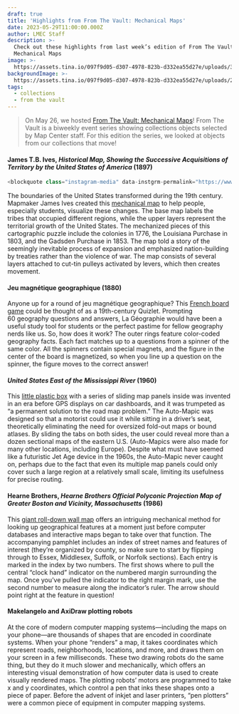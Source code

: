 ```yaml
---
draft: true
title: 'Highlights from From The Vault: Mechanical Maps'
date: 2023-05-29T11:00:00.000Z
author: LMEC Staff
description: >-
  Check out these highlights from last week’s edition of From The Vault:
  Mechanical Maps
image: >-
  https://assets.tina.io/097f9d05-d307-4978-823b-d332ea55d27e/uploads/35818_det1.jpg
backgroundImage: >-
  https://assets.tina.io/097f9d05-d307-4978-823b-d332ea55d27e/uploads/2NTe5mrlBK_EDc99dt5L5Got64RuQMVovKyomrpVufk.jpeg
tags:
  - collections
  - from the vault
---
```


> On May 26, we hosted [From The Vault: Mechanical Maps](https://www.leventhalmap.org/event/from-the-vault-collections-showing-mechanical-maps/)! From The Vault is a biweekly event series showing collections objects selected by Map Center staff. For this edition the series, we looked at objects from our collections that move!

#### James T.B. Ives, *Historical Map, Showing the Successive Acquisitions of Territory by the United States of America* (1897)

```javascript
<blockquote class="instagram-media" data-instgrm-permalink="https://www.instagram.com/reel/CsjAAZMAuMT/?utm_source=ig_embed&amp;utm_campaign=loading" data-instgrm-version="14" style=" background:#FFF; border:0; border-radius:3px; box-shadow:0 0 1px 0 rgba(0,0,0,0.5),0 1px 10px 0 rgba(0,0,0,0.15); margin: 1px; max-width:540px; min-width:326px; padding:0; width:99.375%; width:-webkit-calc(100% - 2px); width:calc(100% - 2px);"><div style="padding:16px;"> <a href="https://www.instagram.com/reel/CsjAAZMAuMT/?utm_source=ig_embed&amp;utm_campaign=loading" style=" background:#FFFFFF; line-height:0; padding:0 0; text-align:center; text-decoration:none; width:100%;" target="_blank"> <div style=" display: flex; flex-direction: row; align-items: center;"> <div style="background-color: #F4F4F4; border-radius: 50%; flex-grow: 0; height: 40px; margin-right: 14px; width: 40px;"></div> <div style="display: flex; flex-direction: column; flex-grow: 1; justify-content: center;"> <div style=" background-color: #F4F4F4; border-radius: 4px; flex-grow: 0; height: 14px; margin-bottom: 6px; width: 100px;"></div> <div style=" background-color: #F4F4F4; border-radius: 4px; flex-grow: 0; height: 14px; width: 60px;"></div></div></div><div style="padding: 19% 0;"></div> <div style="display:block; height:50px; margin:0 auto 12px; width:50px;"><svg width="50px" height="50px" viewBox="0 0 60 60" version="1.1" xmlns="https://www.w3.org/2000/svg" xmlns:xlink="https://www.w3.org/1999/xlink"><g stroke="none" stroke-width="1" fill="none" fill-rule="evenodd"><g transform="translate(-511.000000, -20.000000)" fill="#000000"><g><path d="M556.869,30.41 C554.814,30.41 553.148,32.076 553.148,34.131 C553.148,36.186 554.814,37.852 556.869,37.852 C558.924,37.852 560.59,36.186 560.59,34.131 C560.59,32.076 558.924,30.41 556.869,30.41 M541,60.657 C535.114,60.657 530.342,55.887 530.342,50 C530.342,44.114 535.114,39.342 541,39.342 C546.887,39.342 551.658,44.114 551.658,50 C551.658,55.887 546.887,60.657 541,60.657 M541,33.886 C532.1,33.886 524.886,41.1 524.886,50 C524.886,58.899 532.1,66.113 541,66.113 C549.9,66.113 557.115,58.899 557.115,50 C557.115,41.1 549.9,33.886 541,33.886 M565.378,62.101 C565.244,65.022 564.756,66.606 564.346,67.663 C563.803,69.06 563.154,70.057 562.106,71.106 C561.058,72.155 560.06,72.803 558.662,73.347 C557.607,73.757 556.021,74.244 553.102,74.378 C549.944,74.521 548.997,74.552 541,74.552 C533.003,74.552 532.056,74.521 528.898,74.378 C525.979,74.244 524.393,73.757 523.338,73.347 C521.94,72.803 520.942,72.155 519.894,71.106 C518.846,70.057 518.197,69.06 517.654,67.663 C517.244,66.606 516.755,65.022 516.623,62.101 C516.479,58.943 516.448,57.996 516.448,50 C516.448,42.003 516.479,41.056 516.623,37.899 C516.755,34.978 517.244,33.391 517.654,32.338 C518.197,30.938 518.846,29.942 519.894,28.894 C520.942,27.846 521.94,27.196 523.338,26.654 C524.393,26.244 525.979,25.756 528.898,25.623 C532.057,25.479 533.004,25.448 541,25.448 C548.997,25.448 549.943,25.479 553.102,25.623 C556.021,25.756 557.607,26.244 558.662,26.654 C560.06,27.196 561.058,27.846 562.106,28.894 C563.154,29.942 563.803,30.938 564.346,32.338 C564.756,33.391 565.244,34.978 565.378,37.899 C565.522,41.056 565.552,42.003 565.552,50 C565.552,57.996 565.522,58.943 565.378,62.101 M570.82,37.631 C570.674,34.438 570.167,32.258 569.425,30.349 C568.659,28.377 567.633,26.702 565.965,25.035 C564.297,23.368 562.623,22.342 560.652,21.575 C558.743,20.834 556.562,20.326 553.369,20.18 C550.169,20.033 549.148,20 541,20 C532.853,20 531.831,20.033 528.631,20.18 C525.438,20.326 523.257,20.834 521.349,21.575 C519.376,22.342 517.703,23.368 516.035,25.035 C514.368,26.702 513.342,28.377 512.574,30.349 C511.834,32.258 511.326,34.438 511.181,37.631 C511.035,40.831 511,41.851 511,50 C511,58.147 511.035,59.17 511.181,62.369 C511.326,65.562 511.834,67.743 512.574,69.651 C513.342,71.625 514.368,73.296 516.035,74.965 C517.703,76.634 519.376,77.658 521.349,78.425 C523.257,79.167 525.438,79.673 528.631,79.82 C531.831,79.965 532.853,80.001 541,80.001 C549.148,80.001 550.169,79.965 553.369,79.82 C556.562,79.673 558.743,79.167 560.652,78.425 C562.623,77.658 564.297,76.634 565.965,74.965 C567.633,73.296 568.659,71.625 569.425,69.651 C570.167,67.743 570.674,65.562 570.82,62.369 C570.966,59.17 571,58.147 571,50 C571,41.851 570.966,40.831 570.82,37.631"></path></g></g></g></svg></div><div style="padding-top: 8px;"> <div style=" color:#3897f0; font-family:Arial,sans-serif; font-size:14px; font-style:normal; font-weight:550; line-height:18px;">View this post on Instagram</div></div><div style="padding: 12.5% 0;"></div> <div style="display: flex; flex-direction: row; margin-bottom: 14px; align-items: center;"><div> <div style="background-color: #F4F4F4; border-radius: 50%; height: 12.5px; width: 12.5px; transform: translateX(0px) translateY(7px);"></div> <div style="background-color: #F4F4F4; height: 12.5px; transform: rotate(-45deg) translateX(3px) translateY(1px); width: 12.5px; flex-grow: 0; margin-right: 14px; margin-left: 2px;"></div> <div style="background-color: #F4F4F4; border-radius: 50%; height: 12.5px; width: 12.5px; transform: translateX(9px) translateY(-18px);"></div></div><div style="margin-left: 8px;"> <div style=" background-color: #F4F4F4; border-radius: 50%; flex-grow: 0; height: 20px; width: 20px;"></div> <div style=" width: 0; height: 0; border-top: 2px solid transparent; border-left: 6px solid #f4f4f4; border-bottom: 2px solid transparent; transform: translateX(16px) translateY(-4px) rotate(30deg)"></div></div><div style="margin-left: auto;"> <div style=" width: 0px; border-top: 8px solid #F4F4F4; border-right: 8px solid transparent; transform: translateY(16px);"></div> <div style=" background-color: #F4F4F4; flex-grow: 0; height: 12px; width: 16px; transform: translateY(-4px);"></div> <div style=" width: 0; height: 0; border-top: 8px solid #F4F4F4; border-left: 8px solid transparent; transform: translateY(-4px) translateX(8px);"></div></div></div> <div style="display: flex; flex-direction: column; flex-grow: 1; justify-content: center; margin-bottom: 24px;"> <div style=" background-color: #F4F4F4; border-radius: 4px; flex-grow: 0; height: 14px; margin-bottom: 6px; width: 224px;"></div> <div style=" background-color: #F4F4F4; border-radius: 4px; flex-grow: 0; height: 14px; width: 144px;"></div></div></a><p style=" color:#c9c8cd; font-family:Arial,sans-serif; font-size:14px; line-height:17px; margin-bottom:0; margin-top:8px; overflow:hidden; padding:8px 0 7px; text-align:center; text-overflow:ellipsis; white-space:nowrap;"><a href="https://www.instagram.com/reel/CsjAAZMAuMT/?utm_source=ig_embed&amp;utm_campaign=loading" style=" color:#c9c8cd; font-family:Arial,sans-serif; font-size:14px; font-style:normal; font-weight:normal; line-height:17px; text-decoration:none;" target="_blank">A post shared by Leventhal Map &amp; Education Ctr (@bplmaps)</a></p></div></blockquote> <script async src="//www.instagram.com/embed.js"></script>
```

The boundaries of the United States transformed during the 19th century. Mapmaker James Ives created this [mechanical map](https://bpl.bibliocommons.com/v2/record/S75C8129750) to help people, especially students, visualize these changes. The base map labels the tribes that occupied different regions, while the upper layers represent the territorial growth of the United States. The mechanized pieces of this cartographic puzzle include the colonies in 1776, the Louisiana Purchase in 1803, and the Gadsden Purchase in 1853. The map told a story of the seemingly inevitable process of expansion and emphasized nation-building by treaties rather than the violence of war. The map consists of several layers attached to cut-tin pulleys activated by levers, which then creates movement.

#### Jeu magnétique geographique (1880)

Anyone up for a round of jeu magnétique geographique? This [French board game](https://bpl.bibliocommons.com/v2/record/S75C4670423) could be thought of as a 19th-century Quizlet. Prompting 60 geography questions and answers, La Géographie would have been a useful study tool for students or the perfect pastime for fellow geography nerds like us. So, how does it work? The outer rings feature color-coded geography facts. Each fact matches up to a questions from a spinner of the same color. All the spinners contain special magnets, and the figure in the center of the board is magnetized, so when you line up a question on the spinner, the figure moves to the correct answer!

#### *United States East of the Mississippi River* (1960)

This [little plastic box](https://bpl.bibliocommons.com/v2/record/S75C8510007) with a series of sliding map panels inside was invented in an era before GPS displays on car dashboards, and it was trumpeted as “a permanent solution to the road map problem.” The Auto-Mapic was designed so that a motorist could use it while sitting in a driver’s seat, theoretically eliminating the need for oversized fold-out maps or bound atlases. By sliding the tabs on both sides, the user could reveal more than a dozen sectional maps of the eastern U.S. (Auto-Mapics were also made for many other locations, including Europe). Despite what must have seemed like a futuristic Jet Age device in the 1960s, the Auto-Mapic never caught on, perhaps due to the fact that even its multiple map panels could only cover such a large region at a relatively small scale, limiting its usefulness for precise routing.

#### Hearne Brothers, *Hearne Brothers Official Polyconic Projection Map of Greater Boston and Vicinity, Massachusetts* (1986)

This [giant roll-down wall map](https://bpl.bibliocommons.com/v2/record/S75C8000946) offers an intriguing mechanical method for looking up geographical features at a moment just before computer databases and interactive maps began to take over that function. The accompanying pamphlet includes an index of street names and features of interest (they’re organized by county, so make sure to start by flipping through to Essex, Middlesex, Suffolk, or Norfolk sections). Each entry is marked in the index by two numbers. The first shows where to pull the central “clock hand” indicator on the numbered margin surrounding the map. Once you’ve pulled the indicator to the right margin mark, use the second number to measure along the indicator’s ruler. The arrow should point right at the feature in question!

#### Makelangelo and AxiDraw plotting robots

At the core of modern computer mapping systems—including the maps on your phone—are thousands of shapes that are encoded in coordinate systems. When your phone “renders” a map, it takes coordinates which represent roads, neighborhoods, locations, and more, and draws them on your screen in a few milliseconds. These two drawing robots do the same thing, but they do it much slower and mechanically, which offers an interesting visual demonstration of how computer data is used to create visually rendered maps. The plotting robots’ motors are programmed to take x and y coordinates, which control a pen that inks these shapes onto a piece of paper. Before the advent of inkjet and laser printers, “pen plotters” were a common piece of equipment in computer mapping systems.
